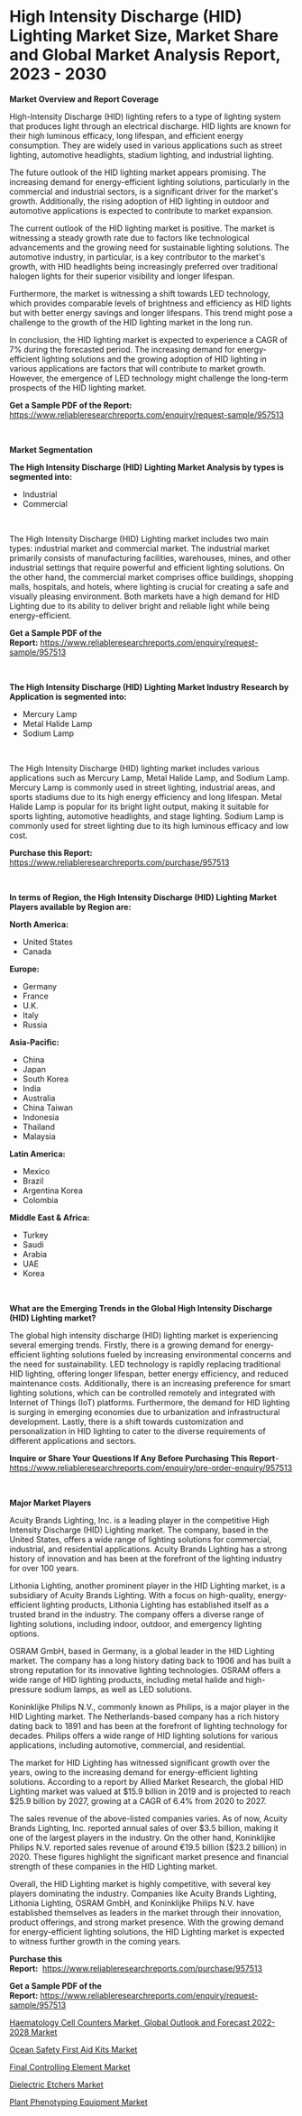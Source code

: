 <p><h1>High Intensity Discharge (HID) Lighting Market Size, Market Share and Global Market Analysis Report, 2023 - 2030</h1></p><p><strong>Market Overview and Report Coverage</strong></p>
<p><p>High-Intensity Discharge (HID) lighting refers to a type of lighting system that produces light through an electrical discharge. HID lights are known for their high luminous efficacy, long lifespan, and efficient energy consumption. They are widely used in various applications such as street lighting, automotive headlights, stadium lighting, and industrial lighting.</p><p>The future outlook of the HID lighting market appears promising. The increasing demand for energy-efficient lighting solutions, particularly in the commercial and industrial sectors, is a significant driver for the market's growth. Additionally, the rising adoption of HID lighting in outdoor and automotive applications is expected to contribute to market expansion.</p><p>The current outlook of the HID lighting market is positive. The market is witnessing a steady growth rate due to factors like technological advancements and the growing need for sustainable lighting solutions. The automotive industry, in particular, is a key contributor to the market's growth, with HID headlights being increasingly preferred over traditional halogen lights for their superior visibility and longer lifespan.</p><p>Furthermore, the market is witnessing a shift towards LED technology, which provides comparable levels of brightness and efficiency as HID lights but with better energy savings and longer lifespans. This trend might pose a challenge to the growth of the HID lighting market in the long run.</p><p>In conclusion, the HID lighting market is expected to experience a CAGR of 7% during the forecasted period. The increasing demand for energy-efficient lighting solutions and the growing adoption of HID lighting in various applications are factors that will contribute to market growth. However, the emergence of LED technology might challenge the long-term prospects of the HID lighting market.</p></p>
<p><strong>Get a Sample PDF of the Report:</strong> <a href="https://www.reliableresearchreports.com/enquiry/request-sample/957513">https://www.reliableresearchreports.com/enquiry/request-sample/957513</a></p>
<p>&nbsp;</p>
<p><strong>Market Segmentation</strong></p>
<p><strong>The High Intensity Discharge (HID) Lighting Market Analysis by types is segmented into:</strong></p>
<p><ul><li>Industrial</li><li>Commercial</li></ul></p>
<p>&nbsp;</p>
<p><p>The High Intensity Discharge (HID) Lighting market includes two main types: industrial market and commercial market. The industrial market primarily consists of manufacturing facilities, warehouses, mines, and other industrial settings that require powerful and efficient lighting solutions. On the other hand, the commercial market comprises office buildings, shopping malls, hospitals, and hotels, where lighting is crucial for creating a safe and visually pleasing environment. Both markets have a high demand for HID Lighting due to its ability to deliver bright and reliable light while being energy-efficient.</p></p>
<p><strong>Get a Sample PDF of the Report:</strong>&nbsp;<a href="https://www.reliableresearchreports.com/enquiry/request-sample/957513">https://www.reliableresearchreports.com/enquiry/request-sample/957513</a></p>
<p>&nbsp;</p>
<p><strong>The High Intensity Discharge (HID) Lighting Market Industry Research by Application is segmented into:</strong></p>
<p><ul><li>Mercury Lamp</li><li>Metal Halide Lamp</li><li>Sodium Lamp</li></ul></p>
<p>&nbsp;</p>
<p><p>The High Intensity Discharge (HID) lighting market includes various applications such as Mercury Lamp, Metal Halide Lamp, and Sodium Lamp. Mercury Lamp is commonly used in street lighting, industrial areas, and sports stadiums due to its high energy efficiency and long lifespan. Metal Halide Lamp is popular for its bright light output, making it suitable for sports lighting, automotive headlights, and stage lighting. Sodium Lamp is commonly used for street lighting due to its high luminous efficacy and low cost.</p></p>
<p><strong>Purchase this Report:</strong>&nbsp; <a href="https://www.reliableresearchreports.com/purchase/957513">https://www.reliableresearchreports.com/purchase/957513</a></p>
<p>&nbsp;</p>
<p><strong>In terms of Region, the High Intensity Discharge (HID) Lighting Market Players available by Region are:</strong></p>
<p>
    <p> <strong> North America: </strong>
        <ul>
            <li>United States</li>
            <li>Canada</li>
        </ul>
        </p> 
    <p> <strong> Europe: </strong>
        <ul>
            <li>Germany</li>
            <li>France</li>
            <li>U.K.</li>
            <li>Italy</li>
            <li>Russia</li>
        </ul>
        </p> 
    <p> <strong> Asia-Pacific: </strong>
        <ul>
            <li>China</li>
            <li>Japan</li>
            <li>South Korea</li>
            <li>India</li>
            <li>Australia</li>
            <li>China Taiwan</li>
            <li>Indonesia</li>
            <li>Thailand</li>
            <li>Malaysia</li>
        </ul>
        </p> 
    <p> <strong> Latin America: </strong>
        <ul>
            <li>Mexico</li>
            <li>Brazil</li>
            <li>Argentina Korea</li>
            <li>Colombia</li>
        </ul>
        </p> 
    <p> <strong> Middle East & Africa: </strong>
        <ul>
            <li>Turkey</li>
            <li>Saudi</li>
            <li>Arabia</li>
            <li>UAE</li>
            <li>Korea</li>
        </ul>
    </p>
    </p>
<p>&nbsp;</p>
<p><strong>What are the Emerging Trends in the Global High Intensity Discharge (HID) Lighting market?</strong></p>
<p><p>The global high intensity discharge (HID) lighting market is experiencing several emerging trends. Firstly, there is a growing demand for energy-efficient lighting solutions fueled by increasing environmental concerns and the need for sustainability. LED technology is rapidly replacing traditional HID lighting, offering longer lifespan, better energy efficiency, and reduced maintenance costs. Additionally, there is an increasing preference for smart lighting solutions, which can be controlled remotely and integrated with Internet of Things (IoT) platforms. Furthermore, the demand for HID lighting is surging in emerging economies due to urbanization and infrastructural development. Lastly, there is a shift towards customization and personalization in HID lighting to cater to the diverse requirements of different applications and sectors.</p></p>
<p><strong>Inquire or Share Your Questions If Any Before Purchasing This Report</strong>- <a href="https://www.reliableresearchreports.com/enquiry/pre-order-enquiry/957513">https://www.reliableresearchreports.com/enquiry/pre-order-enquiry/957513</a></p>
<p>&nbsp;</p>
<p><strong>Major Market Players</strong></p>
<p><p>Acuity Brands Lighting, Inc. is a leading player in the competitive High Intensity Discharge (HID) Lighting market. The company, based in the United States, offers a wide range of lighting solutions for commercial, industrial, and residential applications. Acuity Brands Lighting has a strong history of innovation and has been at the forefront of the lighting industry for over 100 years.</p><p>Lithonia Lighting, another prominent player in the HID Lighting market, is a subsidiary of Acuity Brands Lighting. With a focus on high-quality, energy-efficient lighting products, Lithonia Lighting has established itself as a trusted brand in the industry. The company offers a diverse range of lighting solutions, including indoor, outdoor, and emergency lighting options.</p><p>OSRAM GmbH, based in Germany, is a global leader in the HID Lighting market. The company has a long history dating back to 1906 and has built a strong reputation for its innovative lighting technologies. OSRAM offers a wide range of HID lighting products, including metal halide and high-pressure sodium lamps, as well as LED solutions.</p><p>Koninklijke Philips N.V., commonly known as Philips, is a major player in the HID Lighting market. The Netherlands-based company has a rich history dating back to 1891 and has been at the forefront of lighting technology for decades. Philips offers a wide range of HID lighting solutions for various applications, including automotive, commercial, and residential.</p><p>The market for HID Lighting has witnessed significant growth over the years, owing to the increasing demand for energy-efficient lighting solutions. According to a report by Allied Market Research, the global HID Lighting market was valued at $15.9 billion in 2019 and is projected to reach $25.9 billion by 2027, growing at a CAGR of 6.4% from 2020 to 2027.</p><p>The sales revenue of the above-listed companies varies. As of now, Acuity Brands Lighting, Inc. reported annual sales of over $3.5 billion, making it one of the largest players in the industry. On the other hand, Koninklijke Philips N.V. reported sales revenue of around €19.5 billion ($23.2 billion) in 2020. These figures highlight the significant market presence and financial strength of these companies in the HID Lighting market.</p><p>Overall, the HID Lighting market is highly competitive, with several key players dominating the industry. Companies like Acuity Brands Lighting, Lithonia Lighting, OSRAM GmbH, and Koninklijke Philips N.V. have established themselves as leaders in the market through their innovation, product offerings, and strong market presence. With the growing demand for energy-efficient lighting solutions, the HID Lighting market is expected to witness further growth in the coming years.</p></p>
<p><strong>Purchase this Report:</strong>&nbsp;&nbsp;<a href="https://www.reliableresearchreports.com/purchase/957513">https://www.reliableresearchreports.com/purchase/957513</a></p>
<p></p>
<p><strong>Get a Sample PDF of the Report:</strong>&nbsp;<a href="https://www.reliableresearchreports.com/enquiry/request-sample/957513">https://www.reliableresearchreports.com/enquiry/request-sample/957513</a></p>
<p><p><a href="https://issuu.com/reportprime-2/docs/haematology-cell-counters-market-global-outlook-an?fr=xKAE9_zU1NQ">Haematology Cell Counters Market, Global Outlook and Forecast 2022-2028 Market</a></p><p><a href="https://medium.com/@randyrose31/ocean-safety-first-aid-kits-market-size-growth-forecast-2023-2030-4229796f03ac">Ocean Safety First Aid Kits Market</a></p><p><a href="https://www.reportprime.com/final-controlling-element-r1859">Final Controlling Element Market</a></p><p><a href="https://medium.com/@donaldmendez2018/dielectric-etchers-market-size-growth-forecast-2023-2030-9e4e5bdf3a9a">Dielectric Etchers Market</a></p><p><a href="https://github.com/RichRobinson5/Market-Research-Report-List-1/blob/main/plant-phenotyping-equipment-market.md">Plant Phenotyping Equipment Market</a></p></p>
